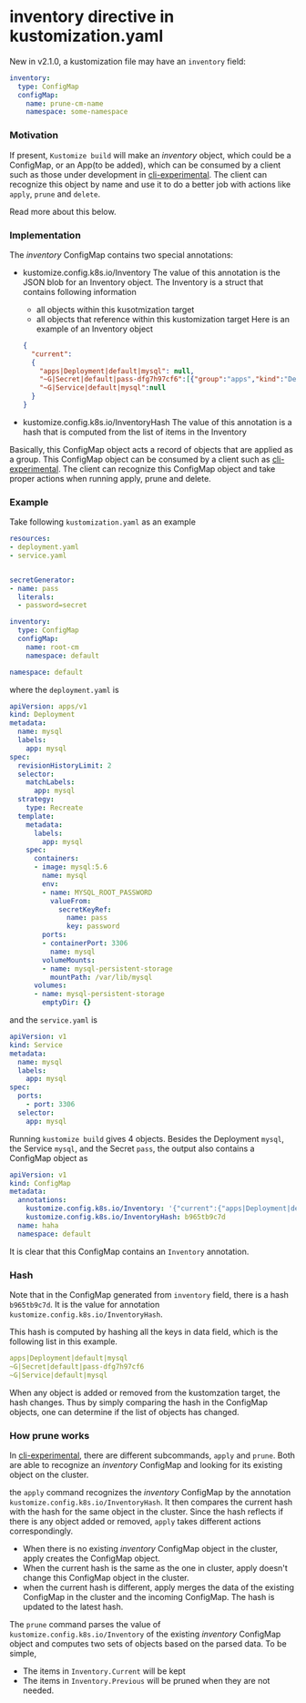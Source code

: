 # inventory directive in kustomization.yaml

New in v2.1.0, a kustomization file may have an `inventory` field:
```yaml
inventory:
  type: ConfigMap
  configMap:
    name: prune-cm-name
    namespace: some-namespace
```

### Motivation
If present, `Kustomize build` will make an _inventory_ object,
which  could be a ConfigMap, or an App(to be added),
 which can be consumed by a client such as those under development in
[cli-experimental](https://github.com/kubernetes-sigs/cli-experimental).
The client can recognize this object by name and use it to do a better job
with actions like `apply`, `prune` and `delete`.

Read more about this below.

### Implementation

The _inventory_ ConfigMap contains two special annotations:

- kustomize.config.k8s.io/Inventory
  The value of this annotation is the JSON blob
  for an Inventory object. The Inventory is a
  struct that contains following information
  - all objects within this kusotmization target
  - all objects that reference within this kustomization target
  Here is an example of an Inventory object
  ```json
  {
    "current":
    {
      "apps|Deployment|default|mysql": null,
      "~G|Secret|default|pass-dfg7h97cf6":[{"group":"apps","kind":"Deployment","namespace":"default","name":"mysql"}],
      "~G|Service|default|mysql":null
    }
  }
  ```

- kustomize.config.k8s.io/InventoryHash
  The value of this annotation is a hash that is 
  computed from the list of items in the Inventory

Basically, this ConfigMap object acts a record of objects that are applied as a group.
This ConfigMap object can be consumed by a client such as
[cli-experimental](https://github.com/kubernetes-sigs/cli-experimental).
The client can recognize this ConfigMap object and take proper actions
when running apply, prune and delete.

### Example
Take following `kustomization.yaml` as an example
```yaml
resources:
- deployment.yaml
- service.yaml


secretGenerator:
- name: pass
  literals:
  - password=secret

inventory:
  type: ConfigMap
  configMap:
    name: root-cm
    namespace: default

namespace: default
```

where the `deployment.yaml` is
```yaml
apiVersion: apps/v1
kind: Deployment
metadata:
  name: mysql
  labels:
    app: mysql
spec:
  revisionHistoryLimit: 2
  selector:
    matchLabels:
      app: mysql
  strategy:
    type: Recreate
  template:
    metadata:
      labels:
        app: mysql
    spec:
      containers:
      - image: mysql:5.6
        name: mysql
        env:
        - name: MYSQL_ROOT_PASSWORD
          valueFrom:
            secretKeyRef:
              name: pass
              key: password
        ports:
        - containerPort: 3306
          name: mysql
        volumeMounts:
        - name: mysql-persistent-storage
          mountPath: /var/lib/mysql
      volumes:
      - name: mysql-persistent-storage
        emptyDir: {}
```

and the `service.yaml` is
```yaml
apiVersion: v1
kind: Service
metadata:
  name: mysql
  labels:
    app: mysql
spec:
  ports:
    - port: 3306
  selector:
    app: mysql
```

Running `kustomize build` gives 4 objects.
Besides the Deployment `mysql`, the Service `mysql`,
and the Secret `pass`, the output also contains a
ConfigMap object as
```yaml
apiVersion: v1
kind: ConfigMap
metadata:
  annotations:
    kustomize.config.k8s.io/Inventory: '{"current":{"apps|Deployment|default|mysql":null,"~G|Secret|default|pass-dfg7h97cf6":[{"group":"apps","kind":"Deployment","namespace":"default","name":"mysql"}],"~G|Service|default|mysql":null}}'
    kustomize.config.k8s.io/InventoryHash: b965tb9c7d
  name: haha
  namespace: default
```

It is clear that this ConfigMap contains an `Inventory` annotation.


### Hash
Note that in the ConfigMap generated from `inventory` field, there is a hash
`b965tb9c7d`. It is the value for annotation `kustomize.config.k8s.io/InventoryHash`.

This hash is computed by hashing all the keys in data field, which is the following list
in this example.
```yaml
apps|Deployment|default|mysql
~G|Secret|default|pass-dfg7h97cf6
~G|Service|default|mysql
```
When any object is added or removed from the kustomzation target, the hash changes. Thus by simply comparing the hash in the ConfigMap objects, one can determine if the list of objects has changed.


### How prune works
In [cli-experimental](https://github.com/kubernetes-sigs/cli-experimental), there are different subcommands, `apply` and `prune`. Both are able to recognize an _inventory_ ConfigMap and looking for its existing object on the cluster.

the `apply` command
recognizes the _inventory_ ConfigMap by the annotation `kustomize.config.k8s.io/InventoryHash`. It then compares the current hash with the hash for the same object in the cluster. Since the hash reflects if there is any object added or removed, `apply` takes different actions correspondingly.
- When there is no existing _inventory_ ConfigMap object in the cluster, apply creates the ConfigMap object.
- When the current hash is the same as the one in cluster, apply doesn't change this ConfigMap object in the cluster.
- when the current hash is different, apply merges the data of the existing ConfigMap in the cluster and the incoming ConfigMap. The hash is updated to the latest hash.


The `prune` command parses the value of `kustomize.config.k8s.io/Inventory` of the existing _inventory_ ConfigMap object and computes two sets of objects based on the parsed data.
To be simple,
- The items in `Inventory.Current` will be kept
- The items in `Inventory.Previous` will be pruned when they
  are not needed.

